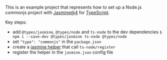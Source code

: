 This is an example project that represents how to set up a Node.js commonjs project with
[Jasmine@4](https://github.com/jasmine/jasmine-npm) for [TypeScript](https://github.com/microsoft/TypeScript).

Key steps:
- add `@types/jasmine`, `@types/node` and `ts-node` to the dev dependencies `$ npm i --save-dev @types/jasmine ts-node @types/node`
- set `"type": "commonjs"` in the `package.json`
- create a [jasmine helper](jasmine-typescript-helper.js) that call `ts-node/register`
- register the helper in the `jasmine.json` config file
